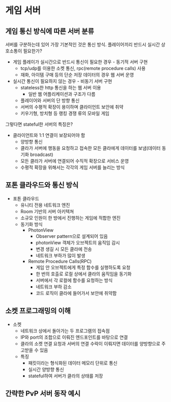 # 게임 서버
## 게임 통신 방식에 따른 서버 분류
서버를 구분하는데 있어 가장 기본적인 것은 통신 방식. 
플레이어끼리 반드시 실시간 상호소통이 필요한가?
- 게임 플레이가 실시간으로 반드시 통신이 필요한 경우 - 동기적 서버 구현
	- tcp/udp를 이용한 소켓 통신, rpc(remote procedure calls) 사용
	- 재화, 아이템 구매 등의 단순 저장 데이터의 경우 웹 서버 운영
- 실시간 통신이 필요하지 않는 경우 - 비동기 서버 구현
	- stateless한 http 통신을 하는 웹 서버 이용
		- 일반 웹 어플리케이션과 구조가 다름
	- 플레이어와 서버의 단 방향 통신
	- 서버의 수평적 확장이 용이하며 클라이언트 보안에 취약
	- 키우기형, 방치형 등 랭킹 경쟁 류의 모바일 게임

그렇다면 stateful한 서버의 특징은?
- 클라이언트와 1:1 연결이 보장되어야 함
	- 양방향 통신
	- 클라가 서버에 행동을 요청하고 접속한 모든 클라에게 데이터를 보냄(데이터 동기화 broadcast)
	- 모든 클라가 서버에 연결되어 수직적 확장으로 서비스 운영
	- 수평적 확장을 위해서는 각각의 게임 서버를 늘리는 방식
## 포톤 클라우드와 통신 방식
- 포톤 클라우드
	- 유니티 전용 네트워크 엔진
	- Room 기반의 서버 아키텍쳐
	- 소규모 인원이 한 방에서 진행하는 게임에 적합한 엔진
	- 동기화 방식
		- PhotonView
			- Observer pattern으로 설계되어 있음
			- photonView 객체가 오브젝트의 움직임 감시
			- 변경 생길 시 모든 클라에 전송
			- 네트워크 부하가 많이 발생
		- Remote Procedure Calls(RPC) 
			- 게임 안 오브젝트에게 특정 함수를 실행하도록 요청
			- 한 번의 호출로 로컬 상에서 클라의 움직임을 동기화
			- 서버에서 각 로컬에 함수를 요청하는 방식
			- 네트워크 부하 감소
			- 코드 로직이 클라에 들어가서 보안에 취약함

## 소켓 프로그래밍의 이해
- 소켓
	- 네트워크 상에서 돌아가는 두 프로그램의 접속점
	- IP와 port의 조합으로 이뤄진 엔드포인트를 바탕으로 연결
	- 클라의 소켓 연결 요청과 서버의 연결 수락이 이뤄지면 데이터를 양방향으로 주고받을 수 있음
	- 특징
		- 패킷이라는 형식화된 데이터 메모리 단위로 통신
		- 실시간 양방향 통신
		- stateful하여 서버가 클라의 상태를 저장

## 간략한 PvP 서버 동작 예시



